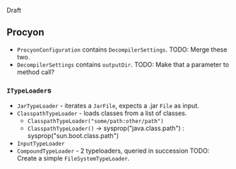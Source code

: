 Draft

## Procyon

* `ProcyonConfiguration` contains `DecompilerSettings`. TODO: Merge these two.
* `DecompilerSettings` contains `outputDir`. TODO: Make that a parameter to method call?

### `ITypeLoader`s

* `JarTypeLoader` - iterates a `JarFile`, expects a .jar `File` as input.
* `ClasspathTypeLoader` - loads classes from a list of classes.
    * `ClasspathTypeLoader("some/path:other/path")`
    * `ClasspathTypeLoader()` -> sysprop("java.class.path") : sysprop("sun.boot.class.path")
* `InputTypeLoader`
* `CompoundTypeLoader` - 2 typeloaders, queried in succession
TODO: Create a simple `FileSystemTypeLoader`.